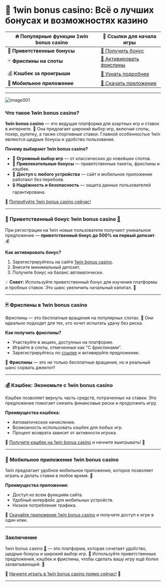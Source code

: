 # 🎲 1win bonus casino: Всё о лучших бонусах и возможностях казино

| 🔥 **Популярные функции 1win bonus casino** | 💎 **Ссылки для начала игры** |
|--------------------------------------|--------------------------------|
| 🎁 **Приветственные бонусы**         | [🔗 Получить бонус](https://brandplay.link/6F5VqbyZ) |
| 🃏 **Фриспины на слоты**              | [🔗 Активировать фриспины](https://brandplay.link/6F5VqbyZ) |
| 💰 **Кэшбек за проигрыши**            | [🔗 Узнать подробнее](https://brandplay.link/6F5VqbyZ) |
| 📱 **Мобильное приложение**           | [🔗 Скачать приложение](https://brandplay.link/6F5VqbyZ) |

---
![image001](https://github.com/user-attachments/assets/4248aff7-73f3-47e6-8c68-89bf12cc530c)

### Что такое 1win bonus casino?

**1win bonus casino** — это ведущая платформа для азартных игр и ставок в интернете. 🚀 Она предлагает широкий выбор игр, включая слоты, покер, рулетку, а также спортивные ставки. Главной особенностью 1win являются щедрые бонусы и удобство пользования.

**Почему выбирают 1win bonus casino?**
- 🎰 **Огромный выбор игр** — от классических до новейших слотов.  
- 💎 **Привлекательные бонусы** — приветственные пакеты, фриспины и кэшбек.  
- 📱 **Доступ с любого устройства** — сайт и мобильное приложение работают без перебоев.  
- 🔒 **Надёжность и безопасность** — защита данных пользователей гарантирована.

🔗 [Попробуйте 1win bonus casino сейчас!](https://brandplay.link/6F5VqbyZ)

---

### 🎁 Приветственный бонус 1win bonus casino [🔗](https://brandplay.link/6F5VqbyZ)

При регистрации на 1win новые пользователи получают уникальное предложение — **приветственный бонус до 500% на первый депозит**. 💰

**Как активировать бонус?**
1. Зарегистрируйтесь на сайте [1win bonus casino](https://brandplay.link/6F5VqbyZ).  
2. Внесите минимальный депозит.  
3. Получите бонус на баланс автоматически.  

💡 **Совет:** Используйте приветственный бонус для изучения платформы и пробных ставок. Это шанс увеличить начальный капитал. 🤑

---

### 🃏 Фриспины в 1win bonus casino

Фриспины — это бесплатные вращения на популярных слотах. 🎉 Они идеально подходят для тех, кто хочет испытать удачу без риска.

**Как получить фриспины?**
- Участвуйте в акциях, доступных на платформе.  
- Играйте в слоты, отмеченные как "С фриспинами".  
- Зарегистрируйтесь по [ссылке](https://brandplay.link/6F5VqbyZ) и активируйте предложение.

🔔 **Фриспины** — это не только бесплатные вращения, но и реальный шанс сорвать джекпот!

---

### 💰 Кэшбек: Экономьте с 1win bonus casino

Кэшбек позволяет вернуть часть средств, потраченных на ставки. Это предложение помогает снизить финансовые риски и продолжить игру.

**Преимущества кэшбека:**
- Автоматическое начисление.  
- Возможность использовать кэшбек для любых игр.  
- Процент возврата зависит от активности игрока.

🔗 [Получите кэшбек на 1win bonus casino](https://brandplay.link/6F5VqbyZ) и начните выигрывать! 🎰

---

### 📱 Мобильное приложение 1win bonus casino

1win предлагает удобное мобильное приложение, которое позволяет играть и делать ставки в любое время. 📱

**Преимущества приложения:**
- Доступ ко всем функциям сайта.  
- Удобный интерфейс для мобильных устройств.  
- Низкое потребление трафика.  

🔗 [Скачайте приложение 1win bonus casino](https://brandplay.link/6F5VqbyZ) и получите доступ к игре в один клик.

---

### Заключение

1win bonus casino [🔗](https://brandplay.link/6F5VqbyZ) — это платформа, которая сочетает удобство, щедрые бонусы и широкий выбор игр. 💎 Используйте приветственные предложения, кэшбек и фриспины, чтобы сделать вашу игру ещё более захватывающей. 🚀

🔗 [Начните играть в 1win bonus casino прямо сейчас!](https://brandplay.link/6F5VqbyZ) 🎲

---

